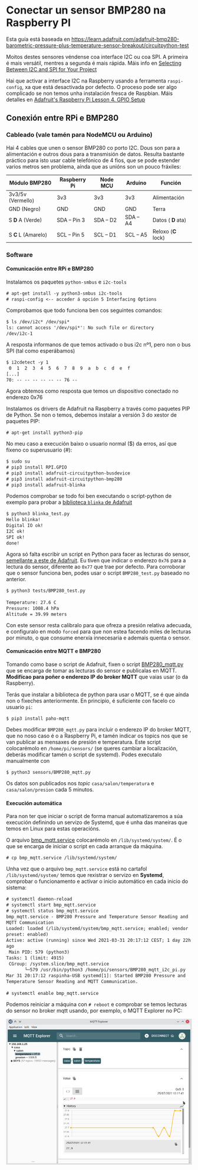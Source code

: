 # Conectar un sensor BMP280 na Raspberry PI

Esta guía está baseada en https://learn.adafruit.com/adafruit-bmp280-barometric-pressure-plus-temperature-sensor-breakout/circuitpython-test

Moitos destes sensores véndense coa interface I2C ou coa SPI. A primeira é mais versátil, mentres a segunda é mais rápida. Máis info en [Selecting Between I2C and SPI for Your Project](https://www.lifewire.com/selecting-between-i2c-and-spi-819003)

Hai que activar a interface I2C na Raspberry usando a ferramenta `raspi-config`, xa que está desactivada por defecto. O proceso pode ser algo complicado se non temos unha instalación fresca de Raspbian. Máis detalles en [Adafruit's Raspberry Pi Lesson 4. GPIO Setup](https://learn.adafruit.com/adafruits-raspberry-pi-lesson-4-gpio-setup/configuring-i2c)

## Conexión entre RPi e BMP280

### Cableado (vale tamén para NodeMCU ou Arduino)
Hai 4 cables que unen o sensor BMP280 co porto I2C. Dous son para a alimentación e outros dous para a transmisión de datos. Resulta bastante práctico para isto usar cable telefónico de 4 fios, que se pode estender varios metros sen problema, aínda que as unións son un pouco fráxiles:

Módulo BMP280 | Raspberry Pi | Node MCU | Arduino | Función
------------ | -------------| -------------| -------------| -------------
3v3/5v (Vermello)  | 3v3 | 3v3| 3v3 | Alimentación
GND (Negro) | GND | GND | GND |Terra
S __D__ A (Verde) | SDA – Pin 3  | SDA – D2 | SDA – A4 | Datos ( __D__ ata)
S __C__ L (Amarelo) | SCL – Pin 5 | SCL – D1 | SCL – A5 | Reloxo (__C__ lock)

### Software

#### Comunicación entre RPi e BMP280

Instalamos os paquetes `python-smbus` e `i2c-tools`

    # apt-get install -y python3-smbus i2c-tools
    # raspi-config <-- acceder á opción 5 Interfacing Options

Comprobamos que todo funciona ben cos seguintes comandos:

    $ ls /dev/i2c* /dev/spi*
    ls: cannot access '/dev/spi*': No such file or directory
    /dev/i2c-1

A resposta informanos de que temos activado o bus i2c nº1, pero non o bus SPI (tal como esperábamos)

    $ i2cdetect -y 1
     0  1  2  3  4  5  6  7  8  9  a  b  c  d  e  f
    [...]
    70: -- -- -- -- -- -- 76 --

Agora obtemos como resposta que temos un dispositivo conectado no enderezo 0x76

Instalamos os drivers de Adafruit na Raspberry a través como paquetes PIP de Python. Se non o temos, debemos instalar a versión 3 do xestor de paquetes PIP:

    # apt-get install python3-pip

No meu caso a execución baixo o usuario normal ($) da erros, así que fíxeno co superusuario (#):

    $ sudo su
    # pip3 install RPI.GPIO
    # pip3 install adafruit-circuitpython-busdevice
    # pip3 install adafruit-circuitpython-bmp280
    # pip3 install adafruit-blinka

Podemos comprobar se todo foi ben executando o script-python de exemplo para probar a [biblioteca `blinka` de Adafruit](https://learn.adafruit.com/circuitpython-on-raspberrypi-linux/installing-circuitpython-on-raspberry-pi)

    $ python3 blinka_test.py
    Hello blinka!
    Digital IO ok!
    I2C ok!
    SPI ok!
    done!

Agora só falta escribir un script en Python para facer as lecturas do sensor, [semellante a este de Adafruit](https://learn.adafruit.com/adafruit-bmp280-barometric-pressure-plus-temperature-sensor-breakout/circuitpython-test).
Eu tiven que indicar o enderezo `0x76` para a lectura do sensor, diferente ao `0x77` que trae por defecto.
Para corroborar que o sensor funciona ben, podes usar o script `BMP280_test.py` baseado no anterior.

    $ python3 tests/BMP280_test.py

    Temperature: 27.6 C
    Pressure: 1008.4 hPa
    Altitude = 39.99 meters

Con este sensor resta calibralo para que ofreza a presión relativa adecuada, e configuralo en modo `forced` para que non estea facendo miles de lecturas por minuto, o que consume enerxía innecesaria e ademais quenta o sensor.

#### Comunicación entre MQTT e BMP280

Tomando como base o script de Adafruit, fixen o script [BMP280_mqtt.py](sensors/BMP280_mqtt.py) que se encarga de tomar as lecturas do sensor e publicalas en MQTT. **Modifícao para poñer o enderezo IP do broker MQTT** que vaias usar (o da Raspberry).

Terás que instalar a biblioteca de python para usar o MQTT, se é que aínda non o fixeches anteriormente. En principio, é suficiente con facelo co usuario `pi`:

    $ pip3 install paho-mqtt

Debes modificar `BMP280_mqtt.py` para incluir o enderezo IP do broker MQTT, que no noso caso é o a Raspberry Pi, e tamén indicar os topics nos que se van publicar as mensaxes de presión e temperatura. Este script colocarémolo en `/home/pi/sensors/` (se queres cambiar a localización, deberás modificar tamén o script de systemd). Podes executalo manualmente con

    $ python3 sensors/BMP280_mqtt.py

Os datos son publicados nos _topic_ `casa/salon/temperatura` e  `casa/salon/presion` cada 5 minutos.

#### Execución automática

Para non ter que iniciar o script de forma manual automatizaremos a súa execución definindo un servizo de Systemd, que é unha das maneiras que temos en Linux para estas operacións.

O arquivo [bmp_mqtt.service](services/bmp_mqtt.service) colocarémolo en `/lib/systemd/system/`. É o que se encarga de iniciar o script en cada arranque da máquina.

    # cp bmp_mqtt.service /lib/systemd/system/

Unha vez que o arquivo `bmp_mqtt.service` está no cartafol `/lib/systemd/system/` temos que rexistrar o servizo en __Systemd__, comprobar o funcionamento e activar o inicio automático en cada inicio do sistema:

    # systemctl daemon-reload
    # systemctl start bmp_mqtt.service
    # systemctl status bmp_mqtt.service
    bmp_mqtt.service - BMP280 Pressure and Temperature Sensor Reading and MQTT Communication
    Loaded: loaded (/lib/systemd/system/bmp_mqtt.service; enabled; vendor preset: enabled)
    Active: active (running) since Wed 2021-03-31 20:17:12 CEST; 1 day 22h ago
     Main PID: 579 (python3)
    Tasks: 1 (limit: 4915)
     CGroup: /system.slice/bmp_mqtt.service
           └─579 /usr/bin/python3 /home/pi/sensors/BMP280_mqtt_i2c_pi.py
    Mar 31 20:17:12 raspinha-USB systemd[1]: Started BMP280 Pressure and Temperature Sensor Reading and MQTT Communication.

    # systemctl enable bmp_mqtt.service

Podemos reiniciar a máquina con `# reboot` e comprobar se temos lecturas do sensor no broker mqtt usando, por exemplo, o MQTT Explorer no PC:

![Datos de BMP280 visualizados no MQTT Explorer](imaxes/MQTT_Explorer_BMP280.png)
